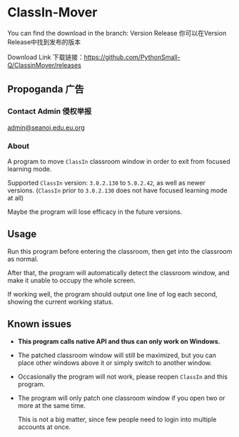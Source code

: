 # ClassIn-Mover

You can find the download in the branch: Version Release 你可以在Version Release中找到发布的版本

Download Link 下载链接：https://github.com/PythonSmall-Q/ClassinMover/releases
## Propoganda 广告

### Contact Admin 侵权举报

admin@seanoj.edu.eu.org

### About

A program to move `ClassIn` classroom window in order to exit from focused learning mode.

Supported `ClassIn` version: `3.0.2.130` to `5.0.2.42`, as well as newer versions. (`ClassIn` prior to `3.0.2.130` does not have focused learning mode at all)

Maybe the program will lose efficacy in the future versions.

## Usage

Run this program before entering the classroom, then get into the classroom as normal.

After that, the program will automatically detect the classroom window, and make it unable to occupy the whole screen.

If working well, the program should output one line of log each second, showing the current working status.

## Known issues

- **This program calls native API and thus can only work on Windows.**

- The patched classroom window will still be maximized, but you can place other windows above it or simply switch to another window.

- Occasionally the program will not work, please reopen `ClassIn` and this program.

- The program will only patch one classroom window if you open two or more at the same time.

  This is not a big matter, since few people need to login into multiple accounts at once.
